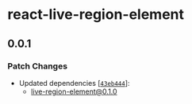 # react-live-region-element

## 0.0.1

### Patch Changes

- Updated dependencies [[`43eb444`](https://github.com/joshblack/live-region/commit/43eb444a124270e6105ef1da82f7fcceeb115f3c)]:
  - live-region-element@0.1.0
